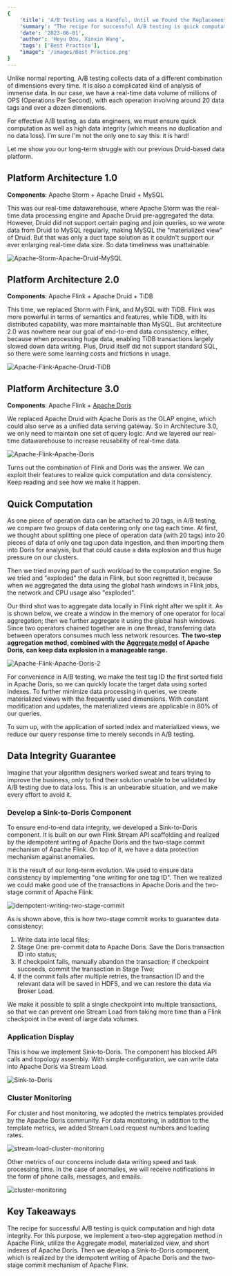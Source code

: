 ```yaml
---
{
    'title': 'A/B Testing was a Handful, Until we Found the Replacement for Druid',
    'summary': "The recipe for successful A/B testing is quick computation, no duplication, and no data loss. For that, we used Apache Flink and Apache Doris to build our data platform.",
    'date': '2023-06-01',
    'author': 'Heyu Dou, Xinxin Wang',
    'tags': ['Best Practice'],
    "image": '/images/Best Practice.png'
}
---
```


<!-- 
Licensed to the Apache Software Foundation (ASF) under one
or more contributor license agreements.  See the NOTICE file
distributed with this work for additional information
regarding copyright ownership.  The ASF licenses this file
to you under the Apache License, Version 2.0 (the
"License"); you may not use this file except in compliance
with the License.  You may obtain a copy of the License at

  http://www.apache.org/licenses/LICENSE-2.0

Unless required by applicable law or agreed to in writing,
software distributed under the License is distributed on an
"AS IS" BASIS, WITHOUT WARRANTIES OR CONDITIONS OF ANY
KIND, either express or implied.  See the License for the
specific language governing permissions and limitations
under the License.
-->

Unlike normal reporting, A/B testing collects data of a different combination of dimensions every time. It is also a complicated kind of analysis of immense data. In our case, we have a real-time data volume of millions of OPS (Operations Per Second), with each operation involving around 20 data tags and over a dozen dimensions.

For effective A/B testing, as data engineers, we must ensure quick computation as well as high data integrity (which means no duplication and no data loss). I'm sure I'm not the only one to say this: it is hard!

Let me show you our long-term struggle with our previous Druid-based data platform.

## Platform Architecture 1.0

**Components**: Apache Storm + Apache Druid + MySQL

This was our real-time datawarehouse, where Apache Storm was the real-time data processing engine and Apache Druid pre-aggregated the data. However, Druid did not support certain paging and join queries, so we wrote data from Druid to MySQL regularly, making MySQL the "materialized view" of Druid. But that was only a duct tape solution as it couldn't support our ever enlarging real-time data size. So data timeliness was unattainable.

![Apache-Storm-Apache-Druid-MySQL](../static/images/360_1.png)

## Platform Architecture 2.0

**Components**: Apache Flink + Apache Druid + TiDB

This time, we replaced Storm with Flink, and MySQL with TiDB. Flink was more powerful in terms of semantics and features, while TiDB, with its distributed capability, was more maintainable than MySQL. But architecture 2.0 was nowhere near our goal of end-to-end data consistency, either, because when processing huge data, enabling TiDB transactions largely slowed down data writing. Plus, Druid itself did not support standard SQL, so there were some learning costs and frictions in usage.

![Apache-Flink-Apache-Druid-TiDB](../static/images/360_2.png)

## Platform Architecture 3.0

**Components**: Apache Flink + [Apache Doris](https://github.com/apache/doris)

We replaced Apache Druid with Apache Doris as the OLAP engine, which could also serve as a unified data serving gateway. So in Architecture 3.0, we only need to maintain one set of query logic. And we layered our real-time datawarehouse to increase reusability of real-time data.

![Apache-Flink-Apache-Doris](../static/images/360_3.png)

Turns out the combination of Flink and Doris was the answer. We can exploit their features to realize quick computation and data consistency. Keep reading and see how we make it happen.

## Quick Computation

As one piece of operation data can be attached to 20 tags, in A/B testing, we compare two groups of data centering only one tag each time. At first, we thought about splitting one piece of operation data (with 20 tags) into 20 pieces of data of only one tag upon data ingestion, and then importing them into Doris for analysis, but that could cause a data explosion and thus huge pressure on our clusters. 

Then we tried moving part of such workload to the computation engine. So we tried and "exploded" the data in Flink, but soon regretted it, because when we aggregated the data using the global hash windows in Flink jobs, the network and CPU usage also "exploded".

Our third shot was to aggregate data locally in Flink right after we split it. As is shown below, we create a window in the memory of one operator for local aggregation; then we further aggregate it using the global hash windows. Since two operators chained together are in one thread, transferring data between operators consumes much less network resources. **The two-step aggregation method, combined with the** **[Aggregate model](https://doris.apache.org/docs/dev/data-table/data-model)** **of Apache Doris, can keep data explosion in a manageable range.**

![Apache-Flink-Apache-Doris-2](../static/images/360_4.png)

For convenience in A/B testing, we make the test tag ID the first sorted field in Apache Doris, so we can quickly locate the target data using sorted indexes. To further minimize data processing in queries, we create materialized views with the frequently used dimensions. With constant modification and updates, the materialized views are applicable in 80% of our queries.

To sum up, with the application of sorted index and materialized views, we reduce our query response time to merely seconds in A/B testing.

## Data Integrity Guarantee

Imagine that your algorithm designers worked sweat and tears trying to improve the business, only to find their solution unable to be validated by A/B testing due to data loss. This is an unbearable situation, and we make every effort to avoid it.

### Develop a Sink-to-Doris Component

To ensure end-to-end data integrity, we developed a Sink-to-Doris component. It is built on our own Flink Stream API scaffolding and realized by the idempotent writing of Apache Doris and the two-stage commit mechanism of Apache Flink. On top of it, we have a data protection mechanism against anomalies. 

It is the result of our long-term evolution. We used to ensure data consistency by implementing "one writing for one tag ID". Then we realized we could make good use of the transactions in Apache Doris and the two-stage commit of Apache Flink. 

![idempotent-writing-two-stage-commit](../static/images/360_5.png)

As is shown above, this is how two-stage commit works to guarantee data consistency:

1. Write data into local files;
2. Stage One: pre-commit data to Apache Doris. Save the Doris transaction ID into status;
3. If checkpoint fails, manually abandon the transaction; if checkpoint succeeds, commit the transaction in Stage Two;
4. If the commit fails after multiple retries, the transaction ID and the relevant data will be saved in HDFS, and we can restore the data via Broker Load.

We make it possible to split a single checkpoint into multiple transactions, so that we can prevent one Stream Load from taking more time than a Flink checkpoint in the event of large data volumes.

### Application Display

This is how we implement Sink-to-Doris. The component has blocked API calls and topology assembly. With simple configuration, we can write data into Apache Doris via Stream Load. 

![Sink-to-Doris](../static/images/360_6.png)

### Cluster Monitoring

For cluster and host monitoring, we adopted the metrics templates provided by the Apache Doris community. For data monitoring, in addition to the template metrics, we added Stream Load request numbers and loading rates.

![stream-load-cluster-monitoring](../static/images/360_7.png)

Other metrics of our concerns include data writing speed and task processing time. In the case of anomalies, we will receive notifications in the form of phone calls, messages, and emails.

![cluster-monitoring](../static/images/360_8.png)

## Key Takeaways

The recipe for successful A/B testing is quick computation and high data integrity. For this purpose, we implement a two-step aggregation method in Apache Flink, utilize the Aggregate model, materialized view, and short indexes of Apache Doris. Then we develop a Sink-to-Doris component, which is realized by the idempotent writing of Apache Doris and the two-stage commit mechanism of Apache Flink.

